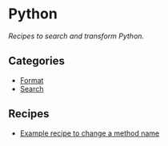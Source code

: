 # Python

_Recipes to search and transform Python._

## Categories

* [Format](/reference/recipes/python/format)
* [Search](/reference/recipes/python/search)

## Recipes

* [Example recipe to change a method name](./changemethodname.md)


